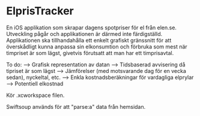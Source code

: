 # ElprisTracker
En iOS applikation som skrapar dagens spotpriser för el från elen.se. Utveckling pågår och applikationen är därmed inte färdigställd. Applikationen ska tillhandahålla ett enkelt grafiskt gränssnitt för att överskådligt kunna anpassa sin elkonsumtion och förbruka som mest när timpriset är som lägst, givetvis förutsatt att man har ett timprisavtal.

To do:
--> Grafisk representation av datan
--> Tidsbaserad avvisering då tipriset är som lägst
--> Jämförelser (med motsvarande dag för en vecka sedan), nyckeltal, etc.
--> Enkla kostnadsberäkningar för vardagliga elprylar
--> Potentiell elkostnad

Kör .xcworkspace filen.

Swiftsoup används för att "parse:a" data från hemsidan.
